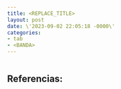 ```yaml
---
title: <REPLACE_TITLE>
layout: post
date: \'2023-09-02 22:05:18 -0000\'
categories:
- tab
- <BANDA>
---
```


~~~
~~~

Referencias:
- 
